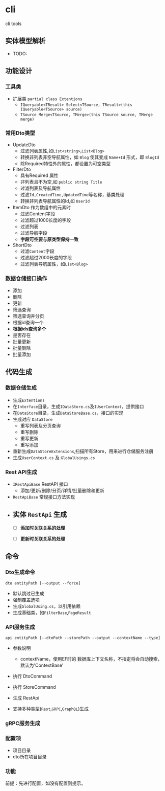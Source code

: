 # cli
cli tools
## 实体模型解析
- TODO:

## 功能设计
### 工具类
- 扩展类 `partial class Extentions`
  - `IQueryable<TResult> Select<TSource, TResult>(this IQueryable<TSource> source)`
  - `TSource Merge<TSource, TMerge>(this TSource source, TMerge merge)`


### 常用Dto类型
- UpdateDto
  - 过滤列表属性,如`List<string>`,`List<Blog>`
  - 转换非列表非空导航属性，如 `Blog` 使其变成 `Name+Id` 形式，即 `BlogId`
  - 除Required特性外的属性，都设置为可空类型
- FilterDto
  - 具有Required 属性
  - 非列表且不为空,如 `public string Title`
  - 过滤列表及导航属性
  - 过滤`Id,CreatedTime,UpdatedTime`等名称，基类处理
  - 转换非列表导航属性的Id,如 `UserId`
- ItemDto 作为数组中的元素时
  - 过滤Content字段
  - 过滤超过1000长度的字段
  - 过滤列表
  - 过滤导航字段
  - **字段可空要与原类型保持一致**
- ShortDto 
  - 过滤`Content`字段
  - 过滤超过2000长度的字段
  - 过滤列表导航属性，如`List<Blog>`

### 数据仓储接口操作
- 添加
- 删除
- 更新
- 筛选查询
- 筛选查询并分页
- 根据id查询一个
- **根据ids查询多个**
- 是否存在
- 批量更新
- 批量删除
- 批量添加

## 代码生成

### 数据仓储生成
- 生成`Extentions`
- 在`Interface`目录，生成`IDataStore.cs`及`IUserContext`，提供接口
- 在`DataStore`目录，生成`DataStoreBase.cs`，接口的实现
- 生成对应 `DataStore`
  - 重写列表及分页查询
  - 重写删除
  - 重写更新
  - 重写添加
- 重新生成`DataStoreExtensions`,扫描所有Store，用来进行仓储服务注册
- 生成`UserContext.cs` 及 `GlobalUsings.cs`

### Rest API生成
- `IRestApiBase` RestAPI 接口
  - 添加/更新/删除/分页/详情/批量删除和更新
- `RestApiBase` 常规接口方法实现
- 实体 `RestApi` 生成
  - 
  - [ ] **添加时关联关系的处理**
  - [ ] **更新时关联关系的处理**


## 命令

### Dto生成命令
`dto entityPath [--output --force]`
- 默认跳过已生成
- 强制覆盖选项
- 生成`GlobalUsing.cs`，以引用依赖
- 生成基础类，如`FilterBase`,`PageResult`

### API服务生成
`api entityPath [--dtoPath --storePath --output --contextName --type]`
- 参数说明
  - contextName，使用EF时的 数据库上下文名称，不指定将会自动搜索，默认为'ContextBase'
- 执行 DtoCommand
- 执行 StoreCommand
- 生成 RestApi

- 支持多种类型(`Rest`,`GRPC`,`GraphQL`)生成

### gRPC服务生成

### 配置项
- 项目目录
- dto所在项目目录

### 功能
前提：先进行配置，如没有配置则提示。

